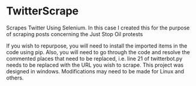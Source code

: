 # TwitterScrape
Scrapes Twitter Using Selenium. In this case I created this for the purpose of scraping posts concerning the Just Stop Oil protests

If you wish to repurpose, you will need to install the imported items in the code using pip. Also, you will need to go through the code and resolve the commented places that need to be replaced, i.e. line 21 of twitterbot.py needs to be replaced with the URL you wish to scrape.
This project was designed in windows. Modifications may need to be made for Linux and others.
